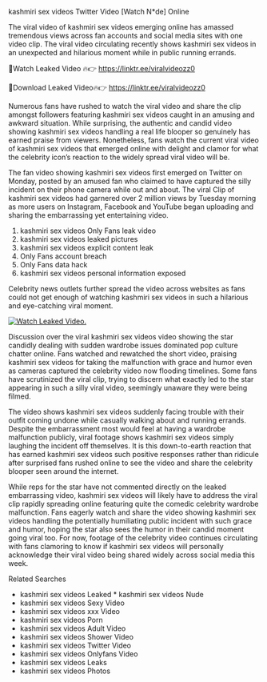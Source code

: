 ﻿kashmiri sex videos Twitter Video [Watch N*de] Online

The viral video of ﻿kashmiri sex videos emerging online has amassed tremendous views across fan accounts and social media sites with one video clip. The viral video circulating recently shows ﻿kashmiri sex videos in an unexpected and hilarious moment while in public running errands. 

🔴Watch Leaked Video 🔥👉  https://linktr.ee/viralvideozz0 

🔴Download Leaked Video🔥👉  https://linktr.ee/viralvideozz0 

Numerous fans have rushed to watch the viral video and share the clip amongst followers featuring ﻿kashmiri sex videos caught in an amusing and awkward situation. While surprising, the authentic and candid video showing ﻿kashmiri sex videos handling a real life blooper so genuinely has earned praise from viewers. Nonetheless, fans watch the current viral video of ﻿kashmiri sex videos that emerged online with delight and clamor for what the celebrity icon’s reaction to the widely spread viral video will be.

The fan video showing ﻿kashmiri sex videos first emerged on Twitter on Monday, posted by an amused fan who claimed to have captured the silly incident on their phone camera while out and about. The viral Clip of ﻿kashmiri sex videos had garnered over 2 million views by Tuesday morning as more users on Instagram, Facebook and YouTube began uploading and sharing the embarrassing yet entertaining video. 

1. ﻿kashmiri sex videos Only Fans leak video
2. ﻿kashmiri sex videos leaked pictures
3. ﻿kashmiri sex videos explicit content leak
4. Only Fans account breach
5. Only Fans data hack
6. ﻿kashmiri sex videos personal information exposed

Celebrity news outlets further spread the video across websites as fans could not get enough of watching ﻿kashmiri sex videos in such a hilarious and eye-catching viral moment. 

[![Watch Leaked Video.](https://miro.medium.com/v2/resize:fit:828/format:webp/1*cilzJN44JGOrTw9NJCrNHA.gif "Watch Leaked Video")](https://linktr.ee/viralvideozz0)

Discussion over the viral ﻿kashmiri sex videos video showing the star candidly dealing with sudden wardrobe issues dominated pop culture chatter online. Fans watched and rewatched the short video, praising ﻿kashmiri sex videos for taking the malfunction with grace and humor even as cameras captured the celebrity video now flooding timelines. Some fans have scrutinized the viral clip, trying to discern what exactly led to the star appearing in such a silly viral video, seemingly unaware they were being filmed.

The video shows ﻿kashmiri sex videos suddenly facing trouble with their outfit coming undone while casually walking about and running errands. Despite the embarrassment most would feel at having a wardrobe malfunction publicly, viral footage shows ﻿kashmiri sex videos simply laughing the incident off themselves. It is this down-to-earth reaction that has earned ﻿kashmiri sex videos such positive responses rather than ridicule after surprised fans rushed online to see the video and share the celebrity blooper seen around the internet.  

While reps for the star have not commented directly on the leaked embarrassing video, ﻿kashmiri sex videos will likely have to address the viral clip rapidly spreading online featuring quite the comedic celebrity wardrobe malfunction. Fans eagerly watch and share the video showing ﻿kashmiri sex videos handling the potentially humiliating public incident with such grace and humor, hoping the star also sees the humor in their candid moment going viral too. For now, footage of the celebrity video continues circulating with fans clamoring to know if ﻿kashmiri sex videos will personally acknowledge their viral video being shared widely across social media this week.

Related Searches
* ﻿kashmiri sex videos Leaked
﻿* kashmiri sex videos Nude
* ﻿kashmiri sex videos Sexy Video
* ﻿kashmiri sex videos xxx Video
* ﻿kashmiri sex videos Porn
* ﻿kashmiri sex videos Adult Video
* ﻿kashmiri sex videos Shower Video
* ﻿kashmiri sex videos Twitter Video
* ﻿kashmiri sex videos Onlyfans Video
* ﻿kashmiri sex videos Leaks
* ﻿kashmiri sex videos Photos